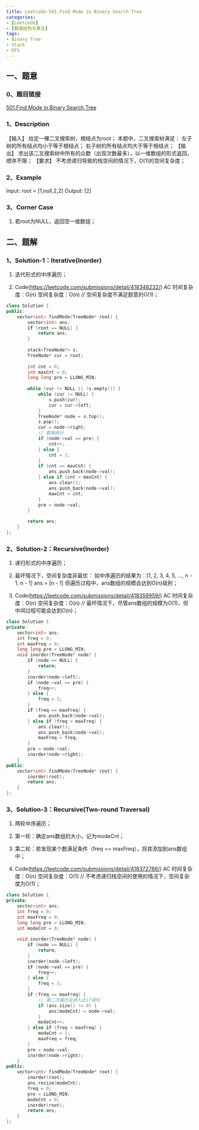 ```yaml
---
title: Leetcode-501.Find Mode in Binary Search Tree
categories: 
- [Leetcode]
- [数据结构与算法]
tags: 
- Binary Tree
- Stack
- DFS
---
```


## 一、题意

### 0、题目链接
[501.Find Mode in Binary Search Tree](https://leetcode.com/problems/find-mode-in-binary-search-tree/)

### 1、Description
【输入】
给定一棵二叉搜索树，根结点为root；
本题中，二叉搜索树满足：
左子树的所有结点均小于等于根结点；
右子树的所有结点均大于等于根结点；
【输出】
求出该二叉搜索树中所有的众数（出现次数最多），以一维数组的形式返回，顺序不限；
【要求】
不考虑递归导致的栈空间的情况下，O(1)的空间复杂度；

### 2、Example
Input: root = [1,null,2,2]
Output: [2]

<!-- more -->

### 3、Corner Case
1. 若root为NULL，返回空一维数组；

## 二、题解

### 1、Solution-1：Iterative(Inorder)
1. 迭代形式的中序遍历；

2. Code(https://leetcode.com/submissions/detail/418348232/)
AC
时间复杂度：O(n) 
空间复杂度：O(n) // 空间复杂度不满足题意的O(1)；
```C++
class Solution {
public:
    vector<int> findMode(TreeNode* root) {
        vector<int> ans;
        if (root == NULL) {
            return ans;
        }
        
        stack<TreeNode*> s;
        TreeNode* cur = root;
        
        int cnt = 0;
        int maxCnt = 0;
        long long pre = LLONG_MIN;
        
        while (cur != NULL || !s.empty()) {
            while (cur != NULL) {
                s.push(cur);
                cur = cur->left;
            }
            TreeNode* node = s.top();
            s.pop();
            cur = node->right;
            // 数据统计
            if (node->val == pre) {
                cnt++;
            } else {
                cnt = 1;
            }
            if (cnt == maxCnt) {
                ans.push_back(node->val);
            } else if (cnt > maxCnt) {
                ans.clear();
                ans.push_back(node->val);
                maxCnt = cnt;
            }
            pre = node->val;
        }
        
        return ans;
    }
};
```

### 2、Solution-2：Recursive(Inorder)
1. 递归形式的中序遍历；

2. 最坏情况下，空间复杂度非最优：
如中序遍历的结果为：[1, 2, 3, 4, 5, ..., n - 1, n - 1]
ans = [n - 1]
但遍历过程中，ans数组的规模会达到O(n)级别；

3. Code(https://leetcode.com/submissions/detail/418359959/)
AC
时间复杂度：O(n) 
空间复杂度：O(n) // 最坏情况下，尽管ans数组的规模为O(1)，但中间过程可能会达到O(n)；
```C++
class Solution {
private:
    vector<int> ans;
    int freq = 0;
    int maxFreq = 0;
    long long pre = LLONG_MIN;
    void inorder(TreeNode* node) {
        if (node == NULL) {
            return;
        }
        inorder(node->left);
        if (node->val == pre) {
            freq++;
        } else {
            freq = 1;
        }
        if (freq == maxFreq) {
            ans.push_back(node->val);
        } else if (freq > maxFreq) {
            ans.clear();
            ans.push_back(node->val);
            maxFreq = freq;
        }
        pre = node->val;
        inorder(node->right);
    }
public:
    vector<int> findMode(TreeNode* root) {
        inorder(root);
        return ans;
    }
};
```

### 3、Solution-3：Recursive(Two-round Traversal)
1. 两轮中序遍历；

2. 第一轮：确定ans数组的大小，记为modeCnt；

3. 第二轮：若发现某个数满足条件（freq == maxFreq），将其添加到ans数组中；

4. Code(https://leetcode.com/submissions/detail/418372786/)
AC
时间复杂度：O(n) 
空间复杂度：O(1) // 不考虑递归栈空间的使用的情况下，空间复杂度为O(1)；
```C++
class Solution {
private:
    vector<int> ans;
    int freq = 0;
    int maxFreq = 0;
    long long pre = LLONG_MIN;
    int modeCnt = 0;
    
    void inorder(TreeNode* node) {
        if (node == NULL) {
            return;
        }
        inorder(node->left);
        if (node->val == pre) {
            freq++;
        } else {
            freq = 1;
        }
        if (freq == maxFreq) {
            // 第二次遍历会进入此if语句
            if (ans.size() != 0) {
                ans[modeCnt] = node->val;
            }
            modeCnt++;
        } else if (freq > maxFreq) {
            modeCnt = 1;
            maxFreq = freq;
        }
        pre = node->val;
        inorder(node->right);
    }
public:
    vector<int> findMode(TreeNode* root) {
        inorder(root);
        ans.resize(modeCnt);
        freq = 0;
        pre = LLONG_MIN;
        modeCnt = 0;
        inorder(root);
        return ans;
    }
};
```